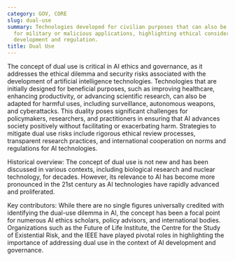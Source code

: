 ```yaml
---
category: GOV, CORE
slug: dual-use
summary: Technologies developed for civilian purposes that can also be repurposed
  for military or malicious applications, highlighting ethical considerations in their
  development and regulation.
title: Dual Use
---
```


The concept of dual use is critical in AI ethics and governance, as it addresses the ethical dilemma and security risks associated with the development of artificial intelligence technologies. Technologies that are initially designed for beneficial purposes, such as improving healthcare, enhancing productivity, or advancing scientific research, can also be adapted for harmful uses, including surveillance, autonomous weapons, and cyberattacks. This duality poses significant challenges for policymakers, researchers, and practitioners in ensuring that AI advances society positively without facilitating or exacerbating harm. Strategies to mitigate dual use risks include rigorous ethical review processes, transparent research practices, and international cooperation on norms and regulations for AI technologies.

Historical overview: The concept of dual use is not new and has been discussed in various contexts, including biological research and nuclear technology, for decades. However, its relevance to AI has become more pronounced in the 21st century as AI technologies have rapidly advanced and proliferated.

Key contributors: While there are no single figures universally credited with identifying the dual-use dilemma in AI, the concept has been a focal point for numerous AI ethics scholars, policy advisors, and international bodies. Organizations such as the Future of Life Institute, the Centre for the Study of Existential Risk, and the IEEE have played pivotal roles in highlighting the importance of addressing dual use in the context of AI development and governance.